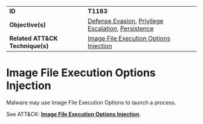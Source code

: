 |||
|---------|------------------------|
|**ID**|**T1183**|
|**Objective(s)**| [Defense Evasion](https://github.com/MBCProject/mbc-markdown/tree/master/defense-evasion), [Privilege Escalation](https://github.com/MBCProject/mbc-markdown/tree/master/privilege-escalation), [Persistence](https://github.com/MBCProject/mbc-markdown/tree/master/persistence)|
|**Related ATT&CK Technique(s)**|[Image File Execution Options Injection](https://attack.mitre.org/techniques/T1183)|


Image File Execution Options Injection
======================================
Malware may use Image File Execution Options to launch a process. 

See ATT&CK: [**Image File Execution Options Injection**](https://attack.mitre.org/techniques/T1183).